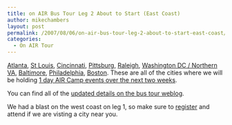 ```yaml
---
title: on AIR Bus Tour Leg 2 About to Start (East Coast)
author: mikechambers
layout: post
permalink: /2007/08/06/on-air-bus-tour-leg-2-about-to-start-east-coast/
categories:
  - On AIR Tour
---
```



[Atlanta][1], [St Louis][2], [Cincinnati][3], [Pittsburg][4], [Raleigh][5], [Washington DC / Northern VA][6], [Baltimore][7], [Philadelphia][8], [Boston][9]. These are all of the cities where we will be holding [1 day AIR Camp events over the next two weeks][10].

You can find all of the [updated details on the bus tour weblog][10].

We had a blast on the west coast on leg 1, so make sure to [register][11] and attend if we are visting a city near you.

 [1]: http://onair.adobe.com/schedule/cities/atlanta.php
 [2]: http://onair.adobe.com/schedule/cities/stlouis.php
 [3]: http://onair.adobe.com/schedule/cities/cincinnati.php
 [4]: http://onair.adobe.com/schedule/cities/pittsburg.php
 [5]: http://onair.adobe.com/blogs/tour/2007/08/02/the-bus-tour-is-coming-to-raleigh/
 [6]: http://onair.adobe.com/schedule/cities/washingtondc.php
 [7]: http://onair.adobe.com/schedule/cities/baltimore.php
 [8]: http://onair.adobe.com/schedule/cities/philadelphia.php
 [9]: http://onair.adobe.com/schedule/cities/boston.php
 [10]: http://onair.adobe.com/blogs/tour/2007/08/01/leg-2-agendas-and-speakers-updated/
 [11]: http://www.eventsadobe.com/adobeonair/user_info.asp